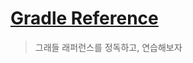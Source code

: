 # [Gradle Reference](https://docs.gradle.org/current/userguide/userguide.html)

> 그래들 래퍼런스를 정독하고, 연습해보자